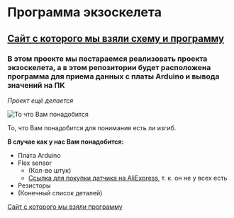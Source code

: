 # Программа экзоскелета

## [Сайт с которого мы взяли схему и программу](https://www.instructables.com/How-to-use-a-Flex-Sensor-Arduino-Tutorial/)

### В этом проекте мы постараемся реализовать проекта экзоскелета, а в этом репозитории будет расположена программа для приема данных с платы **Arduino** и вывода значений на ПК

*Проект ещё делается*

![То что Вам понадобится](https://content.instructables.com/ORIG/FWO/ZX6B/IBUMPCTI/FWOZX6BIBUMPCTI.png?auto=webp&frame=1&fit=bounds&md=216442f0eee52568b5bea0dda049da3e)

То, что Вам понадобится для понимания есть ли изгиб.

**В случае как у нас Вам понадобится:**
* Плата Arduino
* Flex sensor
  * (Кол-во штук)
  *  [Ссылка для покупки датчика на AliExpress](https://aliexpress.ru/item/33006987477.html?scenario=pcDetailBottomMoreOtherSeller&tpp_rcmd_bucket_id=230346), т. к. он не у всех есть
* Резисторы
* (Конечный список деталей)

[Сайт с которого мы взяли программу](https://codebender.cc/sketch:131729#%5Barduino-tutorial%5D%20Flex%20Sensor.ino)

